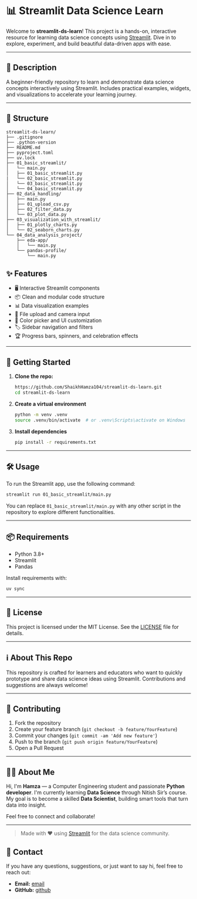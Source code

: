 # 📊 Streamlit Data Science Learn

Welcome to **streamlit-ds-learn**! This project is a hands-on, interactive resource for learning data science concepts using [Streamlit](https://streamlit.io/). Dive in to explore, experiment, and build beautiful data-driven apps with ease.

---

## 📝 Description
A beginner-friendly repository to learn and demonstrate data science concepts interactively using Streamlit. Includes practical examples, widgets, and visualizations to accelerate your learning journey.

---

## 📁 Structure

```
streamlit-ds-learn/
├── .gitignore
├── .python-version
├── README.md
├── pyproject.toml
├── uv.lock
├── 01_basic_streamlit/
│   └── main.py
│   ├── 01_basic_streamlit.py
|   └── 02_basic_streamlit.py
│   └── 03_basic_streamlit.py
│   └── 04_basic_streamlit.py
├── 02_data_handling/
│   ├── main.py
│   ├── 01_upload_csv.py
│   ├── 02_filter_data.py
│   └── 03_plot_data.py
├── 03_visualization_with_streamlit/
│   ├── 01_plotly_charts.py
│   └── 02_seaborn_charts.py
└── 04_data_analysis_project/
    ├── eda-app/
    │   └── main.py
    └── pandas-profile/
        └── main.py
```


## ✨ Features
- 🖥️ Interactive Streamlit components
- 📦 Clean and modular code structure
- 📊 Data visualization examples
- 📁 File upload and camera input
- 🎨 Color picker and UI customization
- 🏷️ Sidebar navigation and filters
- 🏆 Progress bars, spinners, and celebration effects

---

## 🚀 Getting Started
1. **Clone the repo:**
   ```bash
   https://github.com/ShaikhHamza104/streamlit-ds-learn.git
   cd streamlit-ds-learn
   ```

2. **Create a virtual environment**
    ```bash
    python -m venv .venv
    source .venv/bin/activate  # or .venv\Scripts\activate on Windows
    ```

3. **Install dependencies**
    ```bash
    pip install -r requirements.txt
    ```

---

## 🛠️ Usage
To run the Streamlit app, use the following command:

```bash
streamlit run 01_basic_streamlit/main.py
```
You can replace `01_basic_streamlit/main.py` with any other script in the repository to explore different functionalities.

---

## 📦 Requirements
- Python 3.8+
- Streamlit
- Pandas

Install requirements with:
```bash
uv sync
```

---

## 📄 License
This project is licensed under the MIT License. See the [LICENSE](LICENSE) file for details.

---

## ℹ️ About This Repo
This repository is crafted for learners and educators who want to quickly prototype and share data science ideas using Streamlit. Contributions and suggestions are always welcome!

---

## 🤝 Contributing
1. Fork the repository
2. Create your feature branch (`git checkout -b feature/YourFeature`)
3. Commit your changes (`git commit -am 'Add new feature'`)
4. Push to the branch (`git push origin feature/YourFeature`)
5. Open a Pull Request

---


## 👨‍💻 About Me

Hi, I'm **Hamza** — a Computer Engineering student and passionate **Python developer**. I'm currently learning **Data Science** through Nitish Sir’s course. My goal is to become a skilled **Data Scientist**, building smart tools that turn data into insight.

Feel free to connect and collaborate!

---

> Made with ❤️ using [Streamlit](https://streamlit.io/) for the data science community.

## 📧 Contact
If you have any questions, suggestions, or just want to say hi, feel free to reach out:
- **Email:** [email](kmohdhamza10@gmail.com)
- **GitHub:** [github](https://github.com/ShaikhHamza104)